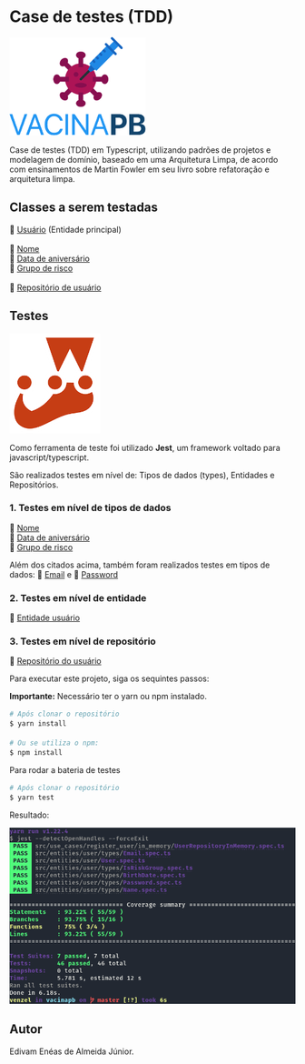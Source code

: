 # Case de testes (TDD)

![VacibaPB](./src/main/images/vacina-pb.png)

Case de testes (TDD) em Typescript, utilizando padrões de projetos e modelagem de domínio, baseado em uma Arquitetura Limpa, de acordo com ensinamentos de Martin Fowler em seu livro sobre refatoração e arquitetura limpa.

## Classes a serem testadas

:link: [Usuário](./src/entities/user/User.ts) (Entidade principal)<br><br>
:link: [Nome](./src/entities/user/types/Name.ts)<br>
:link: [Data de aniversário](./src/entities/user/types/BirthDate.ts)<br>
:link: [Grupo de risco](./src/entities/user/types/IsRiskGroup.ts)<br><br>
:link: [Repositório de usuário](./src/use_cases/register_user/in_memory/UserRepositoryInMemory.ts)

## Testes

![Jest](./src/main/images/jest.png)

Como ferramenta de teste foi utilizado **Jest**, um framework voltado para javascript/typescript.

São realizados testes em nível de: Tipos de dados (types), Entidades e Repositórios.

### 1. Testes em nível de tipos de dados

:link: [Nome](./src/entities/user/types/Name.spec.ts)<br>
:link: [Data de aniversário](./src/entities/user/types/BirthDate.spec.ts)<br>
:link: [Grupo de risco](./src/entities/user/types/IsRiskGroup.spec.ts)<br>

Além dos citados acima, também foram realizados testes em tipos de dados: :link: [Email](./src/entities/user/types/Email.spec.ts) e :link: [Password](./src/entities/user/types/Password.spec.ts)

### 2. Testes em nível de entidade

:link: [Entidade usuário](./src/entities/user/User.spec.ts)

### 3. Testes em nível de repositório

:link: [Repositório do usuário](./src/use_cases/register_user/in_memory/UserRepositoryInMemory.spec.ts)

Para executar este projeto, siga os sequintes passos:

**Importante:** Necessário ter o yarn ou npm instalado.

```bash
# Após clonar o repositório
$ yarn install

# Ou se utiliza o npm:
$ npm install
```

Para rodar a bateria de testes

```bash
# Após clonar o repositório
$ yarn test
```

Resultado:

![Resultado](./src/main/images/resultado-tests.png)

## Autor

Edivam Enéas de Almeida Júnior.
